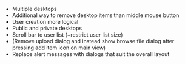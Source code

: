   * Multiple desktops
  * Additional way to remove desktop items than middle mouse button
  * User creation more logical
  * Public and private desktops
  * Scroll bar to user list (+restrict user list size)
  * (Remove upload dialog and instead show browse file dialog after pressing add item icon on main view)
  * Replace alert messages with dialogs that suit the overall layout
